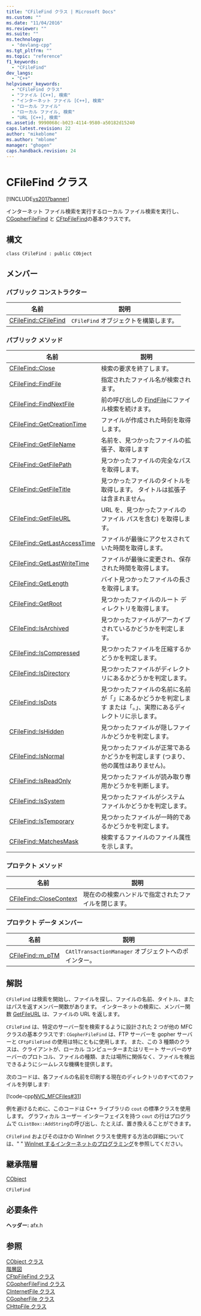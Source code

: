 ```yaml
---
title: "CFileFind クラス | Microsoft Docs"
ms.custom: ""
ms.date: "11/04/2016"
ms.reviewer: ""
ms.suite: ""
ms.technology: 
  - "devlang-cpp"
ms.tgt_pltfrm: ""
ms.topic: "reference"
f1_keywords: 
  - "CFileFind"
dev_langs: 
  - "C++"
helpviewer_keywords: 
  - "CFileFind クラス"
  - "ファイル [C++], 検索"
  - "インターネット ファイル [C++], 検索"
  - "ローカル ファイル"
  - "ローカル ファイル, 検索"
  - "URL [C++], 検索"
ms.assetid: 9990068c-b023-4114-9580-a50182d15240
caps.latest.revision: 22
author: "mikeblome"
ms.author: "mblome"
manager: "ghogen"
caps.handback.revision: 24
---
```

# CFileFind クラス
[!INCLUDE[vs2017banner](../../assembler/inline/includes/vs2017banner.md)]

インターネット ファイル検索を実行するローカル ファイル検索を実行し、[CGopherFileFind](../../mfc/reference/cgopherfilefind-class.md) と [CFtpFileFind](../Topic/CFtpFileFind%20Class.md)の基本クラスです。  
  
## 構文  
  
```  
class CFileFind : public CObject  
```  
  
## メンバー  
  
### パブリック コンストラクター  
  
|名前|説明|  
|--------|--------|  
|[CFileFind::CFileFind](../Topic/CFileFind::CFileFind.md)|`CFileFind` オブジェクトを構築します。|  
  
### パブリック メソッド  
  
|名前|説明|  
|--------|--------|  
|[CFileFind::Close](../Topic/CFileFind::Close.md)|検索の要求を終了します。|  
|[CFileFind::FindFile](../Topic/CFileFind::FindFile.md)|指定されたファイル名が検索されます。|  
|[CFileFind::FindNextFile](../Topic/CFileFind::FindNextFile.md)|前の呼び出しの [FindFile](../Topic/CFileFind::FindFile.md)にファイル検索を続けます。|  
|[CFileFind::GetCreationTime](../Topic/CFileFind::GetCreationTime.md)|ファイルが作成された時刻を取得します。|  
|[CFileFind::GetFileName](../Topic/CFileFind::GetFileName.md)|名前を、見つかったファイルの拡張子、取得します|  
|[CFileFind::GetFilePath](../Topic/CFileFind::GetFilePath.md)|見つかったファイルの完全なパスを取得します。|  
|[CFileFind::GetFileTitle](../Topic/CFileFind::GetFileTitle.md)|見つかったファイルのタイトルを取得します。  タイトルは拡張子は含まれません。|  
|[CFileFind::GetFileURL](../Topic/CFileFind::GetFileURL.md)|URL を、見つかったファイルのファイル パスを含む\) を取得します。|  
|[CFileFind::GetLastAccessTime](../Topic/CFileFind::GetLastAccessTime.md)|ファイルが最後にアクセスされていた時間を取得します。|  
|[CFileFind::GetLastWriteTime](../Topic/CFileFind::GetLastWriteTime.md)|ファイルが最後に変更され、保存された時間を取得します。|  
|[CFileFind::GetLength](../Topic/CFileFind::GetLength.md)|バイト見つかったファイルの長さを取得します。|  
|[CFileFind::GetRoot](../Topic/CFileFind::GetRoot.md)|見つかったファイルのルート ディレクトリを取得します。|  
|[CFileFind::IsArchived](../Topic/CFileFind::IsArchived.md)|見つかったファイルがアーカイブされているかどうかを判定します。|  
|[CFileFind::IsCompressed](../Topic/CFileFind::IsCompressed.md)|見つかったファイルを圧縮するかどうかを判定します。|  
|[CFileFind::IsDirectory](../Topic/CFileFind::IsDirectory.md)|見つかったファイルがディレクトリにあるかどうかを判定します。|  
|[CFileFind::IsDots](../Topic/CFileFind::IsDots.md)|見つかったファイルの名前に名前が「」にあるかどうかを判定します または「。」、実際にあるディレクトリに示します。|  
|[CFileFind::IsHidden](../Topic/CFileFind::IsHidden.md)|見つかったファイルが隠しファイルかどうかを判定します。|  
|[CFileFind::IsNormal](../Topic/CFileFind::IsNormal.md)|見つかったファイルが正常であるかどうかを判定します \(つまり、他の属性はありません\)。|  
|[CFileFind::IsReadOnly](../Topic/CFileFind::IsReadOnly.md)|見つかったファイルが読み取り専用かどうかを判断します。|  
|[CFileFind::IsSystem](../Topic/CFileFind::IsSystem.md)|見つかったファイルがシステム ファイルかどうかを判定します。|  
|[CFileFind::IsTemporary](../Topic/CFileFind::IsTemporary.md)|見つかったファイルが一時的であるかどうかを判定します。|  
|[CFileFind::MatchesMask](../Topic/CFileFind::MatchesMask.md)|検索するファイルのファイル属性を示します。|  
  
### プロテクト メソッド  
  
|名前|説明|  
|--------|--------|  
|[CFileFind::CloseContext](../Topic/CFileFind::CloseContext.md)|現在のの検索ハンドルで指定されたファイルを閉じます。|  
  
### プロテクト データ メンバー  
  
|名前|説明|  
|--------|--------|  
|[CFileFind::m\_pTM](../Topic/CFileFind::m_pTM.md)|`CAtlTransactionManager` オブジェクトへのポインター。|  
  
## 解説  
 `CFileFind` は検索を開始し、ファイルを探し、ファイルの名前、タイトル、またはパスを返すメンバー関数があります。  インターネットの検索に、メンバー関数 [GetFileURL](../Topic/CFileFind::GetFileURL.md) は、ファイルの URL を返します。  
  
 `CFileFind` は、特定のサーバー型を検索するように設計された 2 つが他の MFC クラスの基本クラスです: `CGopherFileFind` は、FTP サーバーを gopher サーバーと `CFtpFileFind` の使用は特にともに使用します。  また、この 3 種類のクラスは、クライアントが、ローカル コンピューターまたはリモート サーバーのサーバーのプロトコル、ファイルの種類、または場所に関係なく、ファイルを検出できるようにシームレスな機構を提供します。  
  
 次のコードは、各ファイルの名前を印刷する現在のディレクトリのすべてのファイルを列挙します:  
  
 [!code-cpp[NVC_MFCFiles#31](../../mfc/codesnippet/CPP/cfilefind-class_1.cpp)]  
  
 例を避けるために、このコードは C\+\+ ライブラリの `cout` の標準クラスを使用します。  グラフィカル ユーザー インターフェイスを持つ `cout` の行はプログラムで `CListBox::AddString`の呼び出し、たとえば、置き換えることができます。  
  
 `CFileFind` およびそのほかの WinInet クラスを使用する方法の詳細については、" " [WinInet するインターネットのプログラミング](../../mfc/win32-internet-extensions-wininet.md)を参照してください。  
  
## 継承階層  
 [CObject](../Topic/CObject%20Class.md)  
  
 `CFileFind`  
  
## 必要条件  
 **ヘッダー:** afx.h  
  
## 参照  
 [CObject クラス](../Topic/CObject%20Class.md)   
 [階層図](../../mfc/hierarchy-chart.md)   
 [CFtpFileFind クラス](../Topic/CFtpFileFind%20Class.md)   
 [CGopherFileFind クラス](../../mfc/reference/cgopherfilefind-class.md)   
 [CInternetFile クラス](../../mfc/reference/cinternetfile-class.md)   
 [CGopherFile クラス](../../mfc/reference/cgopherfile-class.md)   
 [CHttpFile クラス](../Topic/CHttpFile%20Class.md)